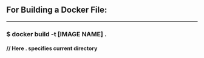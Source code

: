 ## For Building a Docker File:
-----------------------------------------------------------------------------------------------------------------------------------------------------------------------------------
### $ docker build -t [IMAGE NAME] .

#### // Here . specifies current directory
